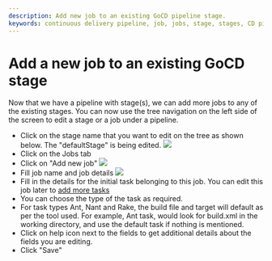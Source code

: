 ```yaml
---
description: Add new job to an existing GoCD pipeline stage.
keywords: continuous delivery pipeline, job, jobs, stage, stages, CD pipeline
---
```


# Add a new job to an existing GoCD stage

Now that we have a pipeline with stage(s), we can add more jobs to any of the existing stages. You can now use the tree navigation on the left side of the screen to edit a stage or a job under a pipeline.

-   Click on the stage name that you want to edit on the tree as shown below. The "defaultStage" is being edited.
![](../../images/edit_stage_link_on_tree.png)
-   Click on the Jobs tab
-   Click on "Add new job"
![](../../images/add_new_job_link.png)
-   Fill job name and job details
![](../../images/add_new_job_window.png)
-   Fill in the details for the initial task belonging to this job. You can edit this job later to [add more tasks](admin_add_task.html)
-   You can choose the type of the task as required.
-   For task types Ant, Nant and Rake, the build file and target will default as per the tool used. For example, Ant task, would look for build.xml in the working directory, and use the default task if nothing is mentioned.
-   Click on help icon next to the fields to get additional details about the fields you are editing.
-   Click "Save"
